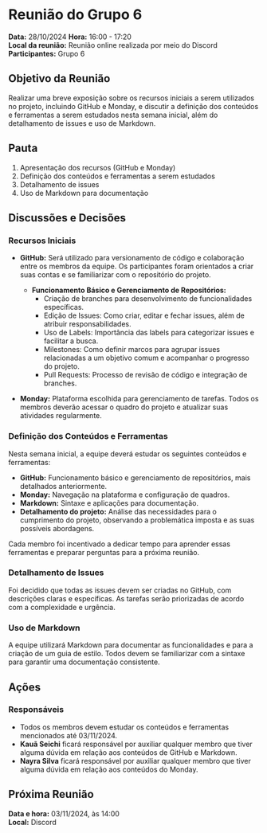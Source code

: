 # Reunião do Grupo 6

**Data:** 28/10/2024 
**Hora:** 16:00 - 17:20  
**Local da reunião:** Reunião online realizada por meio do Discord  
**Participantes:** Grupo 6  

## Objetivo da Reunião

Realizar uma breve exposição sobre os recursos iniciais a serem utilizados no projeto, incluindo GitHub e Monday, e discutir a definição dos conteúdos e ferramentas a serem estudados nesta semana inicial, além do detalhamento de issues e uso de Markdown.

## Pauta

1. Apresentação dos recursos (GitHub e Monday)
2. Definição dos conteúdos e ferramentas a serem estudados
3. Detalhamento de issues
4. Uso de Markdown para documentação

## Discussões e Decisões

### Recursos Iniciais

- **GitHub:** Será utilizado para versionamento de código e colaboração entre os membros da equipe. Os participantes foram orientados a criar suas contas e se familiarizar com o repositório do projeto.
  - **Funcionamento Básico e Gerenciamento de Repositórios:**
    - Criação de branches para desenvolvimento de funcionalidades específicas.
    - Edição de Issues: Como criar, editar e fechar issues, além de atribuir responsabilidades.
    - Uso de Labels: Importância das labels para categorizar issues e facilitar a busca.
    - Milestones: Como definir marcos para agrupar issues relacionadas a um objetivo comum e acompanhar o progresso do projeto.
    - Pull Requests: Processo de revisão de código e integração de branches.
  
- **Monday:** Plataforma escolhida para gerenciamento de tarefas. Todos os membros deverão acessar o quadro do projeto e atualizar suas atividades regularmente.

### Definição dos Conteúdos e Ferramentas

Nesta semana inicial, a equipe deverá estudar os seguintes conteúdos e ferramentas:
- **GitHub:** Funcionamento básico e gerenciamento de repositórios, mais detalhados anteriormente.
- **Monday:** Navegação na plataforma e configuração de quadros.
- **Markdown:** Sintaxe e aplicações para documentação.
- **Detalhamento do projeto:** Análise das necessidades para o cumprimento do projeto, observando a problemática imposta e as suas possíveis abordagens.

Cada membro foi incentivado a dedicar tempo para aprender essas ferramentas e preparar perguntas para a próxima reunião.

### Detalhamento de Issues

Foi decidido que todas as issues devem ser criadas no GitHub, com descrições claras e específicas. As tarefas serão priorizadas de acordo com a complexidade e urgência.

### Uso de Markdown

A equipe utilizará Markdown para documentar as funcionalidades e para a criação de um guia de estilo. Todos devem se familiarizar com a sintaxe para garantir uma documentação consistente.

## Ações

### Responsáveis

- Todos os membros devem estudar os conteúdos e ferramentas mencionados até 03/11/2024.
- **Kauã Seichi** ficará responsável por auxiliar qualquer membro que tiver alguma dúvida em relação aos conteúdos de GitHub e Markdown.
- **Nayra Silva** ficará responsável por auxiliar qualquer membro que tiver alguma dúvida em relação aos conteúdos do Monday.

## Próxima Reunião

**Data e hora:** 03/11/2024, às 14:00  
**Local:** Discord

